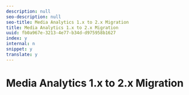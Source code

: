 ```yaml
---
description: null
seo-description: null
seo-title: Media Analytics 1.x to 2.x Migration
title: Media Analytics 1.x to 2.x Migration
uuid: fb0a967e-3213-4e77-b34d-d975958b1627
index: y
internal: n
snippet: y
translate: y
---
```


# Media Analytics 1.x to 2.x Migration

